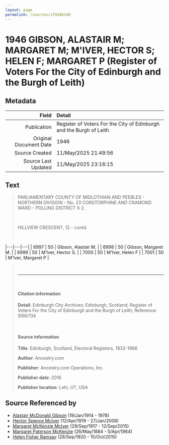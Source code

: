 ```yaml
---
layout: page
permalink: /sources/s79186140
---
```


# 1946 GIBSON, ALASTAIR M; MARGARET M; M'IVER, HECTOR S; HELEN F; MARGARET P (Register of Voters For the City of Edinburgh and the Burgh of Leith)

## Metadata
Field | Detail
---:|:---
Publication | Register of Voters For the City of Edinburgh and the Burgh of Leith
Original Document Date | 1946
Source Created | 11/May/2025 21:49:56
Source Last Updated | 11/May/2025 23:16:15

## Text

> PARLIAMENTARY COUNTY OF MIDLOTHIAN AND PEEBLES - NORTHERN DIVISION - No. 23 CORSTORPHINE AND CRAMOND WARD - POLLING DISTRICT X 2.
>
> <br/>
>
> HILLVIEW CRESCENT, 12 - contd.
>
> <br/>
>

|---|---|---|
| 6997 | 50 | Gibson, Alastair M. |
| 6998 | 50 | Gibson, Margaret M. |
| 6999 | 50 | M'Iver, Hector S. |
| 7000 | 50 | M'Iver, Helen F |
| 7001 | 50 | M'Iver, Margaret P |

> <br/>
>
> ---
>
> <br/>
>
> #### Citation information
>
> **Detail**: Edinburgh City Archives; Edinburgh, Scotland; Register of Voters For the City of Edinburgh and the Burgh of Leith; Reference: Sl56/134
>
> <br/>
>
> #### Source information
>
> **Title**: Edinburgh, Scotland, Electoral Registers, 1832-1966
>
> **Author**: Ancestry.com
>
> **Publisher**: Ancestry.com Operations, Inc.
>
> **Publisher date**: 2018
>
> **Publisher location**: Lehi, UT, USA
>

## Source Referenced by

* [Alastair McDonald Gibson](../people/@3963708@-alastair-mcdonald-gibson-b1914-1-19-d1978.md) (19/Jan/1914 - 1978)
* [Hector Spence McIver](../people/@34334364@-hector-spence-mciver-b1919-4-12-d2008-1-27.md) (12/Apr/1919 - 27/Jan/2008)
* [Margaret McKenzie McIver](../people/@24380064@-margaret-mckenzie-mciver-b1917-9-29-d2015-9-12.md) (29/Sep/1917 - 12/Sep/2015)
* [Margaret Paterson McKenzie](../people/@88610293@-margaret-paterson-mckenzie-b1884-5-26-d1964-4-5.md) (26/May/1884 - 5/Apr/1964)
* [Helen Fisher Ramsay](../people/@34267190@-helen-fisher-ramsay-b1920-9-28-d2015-10-15.md) (28/Sep/1920 - 15/Oct/2015)
